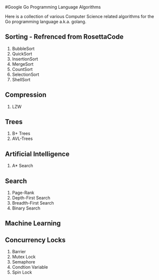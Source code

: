 #Google Go Programming Language Algorithms

Here is a collection of various Computer Science related algorithms for the Go programming language a.k.a. golang.

## Sorting - Refrenced from RosettaCode
1. BubbleSort
2. QuickSort
3. InsertionSort
4. MergeSort
5. CountSort
6. SelectionSort
7. ShellSort

## Compression
1. LZW

## Trees
1. B+ Trees
2. AVL-Trees

## Artificial Intelligence
1. A\* Search

## Search
1. Page-Rank
2. Depth-First Search
3. Breadth-First Search
4. Binary Search

## Machine Learning


## Concurrency Locks
1. Barrier
2. Mutex Lock
3. Semaphore
4. Condtion Variable
5. Spin Lock
